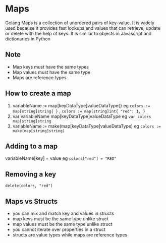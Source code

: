 # Maps
Golang Maps is a collection of unordered pairs of key-value. It is widely used because it provides fast lookups and values that can retrieve, update or delete with the help of keys. It is similar to objects in Javascript and dictionaries in Python

## Note 
- Map keys must have the same types
- Map values must have the same type
- Maps are reference types

## How to create a map

1.  variableName := map[keyDataType]valueDataType{} eg `colors := map[string]string{ }` , `colors := map[string]int{ "red": 1, }`
2.  var variableName map[keyDataType]valueDataType eg `var colors map[string]string`
3.  variableName := make(map[keyDataType]valueDataType) eg `colors := make(map[string]string)`

## Adding to a map
variableName[key] = value eg `colors["red"] = "RED"`

## Removing a key
`delete(colors, "red")`

## Maps vs Structs
- you can mix and match key and values in structs
- map keys must be the same type unlike struct
- map values must be the same type unlike struct
- you cannot iterate over properties in a struct
- structs are value types while maps are reference types


